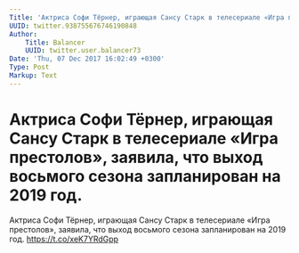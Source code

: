 ```yaml
---
Title: 'Актриса Софи Тёрнер, играющая Сансу Старк в телесериале «Игра престолов», заявила, что выход восьмого сезона запланирован на 2019 год.'
UUID: twitter.938755676746190848
Author:
    Title: Balancer
    UUID: twitter.user.balancer73
Date: 'Thu, 07 Dec 2017 16:02:49 +0300'
Type: Post
Markup: Text
---
```


# Актриса Софи Тёрнер, играющая Сансу Старк в телесериале «Игра престолов», заявила, что выход восьмого сезона запланирован на 2019 год.

Актриса Софи Тёрнер, играющая Сансу Старк в телесериале
«Игра престолов», заявила, что выход восьмого сезона
запланирован на 2019 год. https://t.co/xeK7YRdGpp